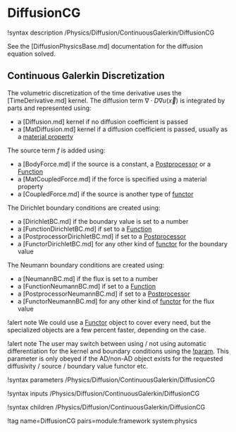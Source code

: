 # DiffusionCG

!syntax description /Physics/Diffusion/ContinuousGalerkin/DiffusionCG

See the [DiffusionPhysicsBase.md] documentation for the diffusion equation solved.

## Continuous Galerkin Discretization

The volumetric discretization of the time derivative uses the [TimeDerivative.md] kernel.
The diffusion term $\nabla \cdot D \nabla u(\vec{x})$ is integrated by parts and represented using:

- a [Diffusion.md] kernel if no diffusion coefficient is passed
- a [MatDiffusion.md] kernel if a diffusion coefficient is passed, usually as a [material property](syntax/Materials/index.md)


The source term $f$ is added using:

- a [BodyForce.md] if the source is a constant, a [Postprocessor](syntax/Postprocessors/index.md) or a [Function](syntax/Functions/index.md)
- a [MatCoupledForce.md] if the force is specified using a material property
- a [CoupledForce.md] if the source is another type of [functor](syntax/Functors/index.md)


The Dirichlet boundary conditions are created using:

- a [DirichletBC.md] if the boundary value is set to a number
- a [FunctionDirichletBC.md] if set to a [Function](syntax/Functions/index.md)
- a [PostprocessorDirichletBC.md] if set to a [Postprocessor](syntax/Postprocessors/index.md)
- a [FunctorDirichletBC.md] for any other kind of [functor](syntax/Functors/index.md) for the boundary value


The Neumann boundary conditions are created using:

- a [NeumannBC.md] if the flux is set to a number
- a [FunctionNeumannBC.md] if set to a [Function](syntax/Functions/index.md)
- a [PostprocessorNeumannBC.md] if set to a [Postprocessor](syntax/Postprocessors/index.md)
- a [FunctorNeumannBC.md] for any other kind of [functor](syntax/Functors/index.md) for the flux value


!alert note
We could use a [Functor](syntax/Functors/index.md) object to cover every need, but the specialized objects
are a few percent faster, depending on the case.

!alert note
The user may switch between using / not using automatic differentiation for the kernel and boundary
conditions using the [!param](/Physics/Diffusion/ContinuousGalerkin/use_automatic_differentiation). This parameter is only
obeyed if the AD/non-AD object exists for the requested diffusivity / source / boundary value functor etc.


!syntax parameters /Physics/Diffusion/ContinuousGalerkin/DiffusionCG

!syntax inputs /Physics/Diffusion/ContinuousGalerkin/DiffusionCG

!syntax children /Physics/Diffusion/ContinuousGalerkin/DiffusionCG

!tag name=DiffusionCG pairs=module:framework system:physics
